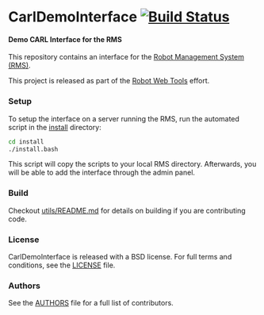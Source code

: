 CarlDemoInterface [![Build Status](https://api.travis-ci.org/GT-RAIL/CarlDemoInterface.png)](https://travis-ci.org/GT-RAIL/CarlDemoInterface)
=================

#### Demo CARL Interface for the RMS

This repository contains an interface for the [Robot Management System (RMS)](http://wiki.ros.org/rms).

This project is released as part of the [Robot Web Tools](http://robotwebtools.org/) effort.

### Setup
To setup the interface on a server running the RMS, run the automated script in the [install](install) directory:

```bash
cd install
./install.bash
```

This script will copy the scripts to your local RMS directory. Afterwards, you will be able to add the interface through the admin panel.

### Build
Checkout [utils/README.md](utils/README.md) for details on building if you are contributing code.

### License
CarlDemoInterface is released with a BSD license. For full terms and conditions, see the [LICENSE](LICENSE) file.

### Authors
See the [AUTHORS](AUTHORS.md) file for a full list of contributors.
